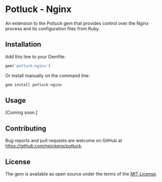 # Potluck - Nginx

An extension to the Potluck gem that provides control over the Nginx process and its configuration files
from Ruby.

## Installation

Add this line to your Gemfile:

```ruby
gem('potluck-nginx')
```

Or install manually on the command line:

```bash
gem install potluck-nginx
```

## Usage

[Coming soon.]

## Contributing

Bug reports and pull requests are welcome on GitHub at https://github.com/npickens/potluck.

## License

The gem is available as open source under the terms of the
[MIT License](https://opensource.org/licenses/MIT).

